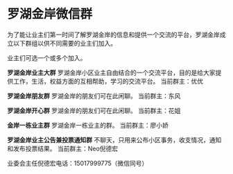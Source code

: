 # 罗湖金岸微信群

为了能让业主们第一时间了解罗湖金岸的信息和提供一个交流的平台，罗湖金岸成立以下群组以供不同需要的业主们加入。

业主们可选一个或多个加入。

**罗湖金岸业主大群**
罗湖金岸小区业主自由结合的一个交流平台，目的是给大家提供工作，生活，权益方面的互相帮助，学习的交流平台。
当前群主：优优

**罗湖金岸朋友群**
罗湖金岸的朋友们可在此闲聊。
当前群主：东风

**罗湖金岸开心群**
罗湖金岸的朋友们可在此闲聊。
当前群主：花姐

**金岸一栋业主群**
罗湖金岸一栋业主的群。
当前群主：廖小娇

**罗湖金岸业主公告兼投票通知群**
不聊天，只用来公布小区事务，收支情况，通知和发布投票结果。
当前群主：Neo倪德宏




业委会主任倪德宏电话：15017999775（微信同号）





